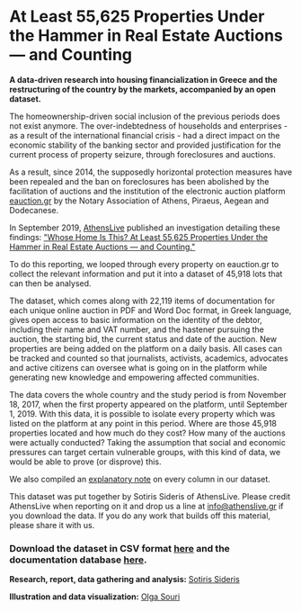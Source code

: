 # At Least 55,625 Properties Under the Hammer in Real Estate Auctions — and Counting

**A data-driven research into housing financialization in Greece and the restructuring of the country by the markets, accompanied by an open dataset.**

The homeownership-driven social inclusion of the previous periods does not exist anymore. The over-indebtedness of households and enterprises - as a result of the international financial crisis - had a direct impact on the economic stability of the banking sector and provided justification for the current process of property seizure, through foreclosures and auctions.

As a result, since 2014, the supposedly horizontal protection measures have been repealed and the ban on foreclosures has been abolished by the facilitation of auctions and the institution of the electronic auction platform [eauction.gr](https://www.eauction.gr/) by the Notary Association of Athens, Piraeus, Aegean and Dodecanese.

In September 2019, [AthensLive](https://athenslive.gr/) published an investigation detailing these findings: ["Whose Home Is This? At Least 55,625 Properties Under the Hammer in Real Estate Auctions — and Counting."](https://medium.com/athenslivegr/whose-home-is-this-f3b45d878b0b)

To do this reporting, we looped through every property on eauction.gr to collect the relevant information and put it into a dataset of 45,918 lots that can then be analysed.

The dataset, which comes along with 22,119 items of documentation for each unique online auction in PDF and Word Doc format, in Greek language, gives open access to basic information on the identity of the debtor, including their name and VAT number, and the hastener pursuing the auction, the starting bid, the current status and date of the auction. New properties are being added on the platform on a daily basis. All cases can be tracked and counted so that journalists, activists, academics, advocates and active citizens can oversee what is going on in the platform while generating new knowledge and empowering affected communities.

The data covers the whole country and the study period is from November 18, 2017, when the first property appeared on the platform, until September 1, 2019. With this data, it is possible to isolate every property which was listed on the platform at any point in this period. Where are those 45,918 properties located and how much do they cost? How many of the auctions were actually conducted? Taking the assumption that social and economic pressures can target certain vulnerable groups, with this kind of data, we would be able to prove (or disprove) this.

We also compiled an [explanatory note](https://docs.google.com/document/d/10olVcBg36pFNIUOMXnMzggP7qZ9IcmKRiV31cK7w96c/edit) on every column in our dataset. 

This dataset was put together by Sotiris Sideris of AthensLive. Please credit AthensLive when reporting on it and drop us a line at info@athenslive.gr if you download the data. If you do any work that builds off this material, please share it with us.

### Download the dataset in CSV format [here](https://drive.google.com/drive/folders/1iPTW6d8q54DBhKAyGejjCBrvB-KT3lXo) and the documentation database [here](https://drive.google.com/drive/folders/1j9UGnbO-vZl2TfqvvlLfzCmfFKy2KrNc).

**Research, report, data gathering and analysis:** [Sotiris Sideris](https://twitter.com/SotSideris)

**Illustration and data visualization:** [Olga Souri](https://www.instagram.com/olgasouri/)
